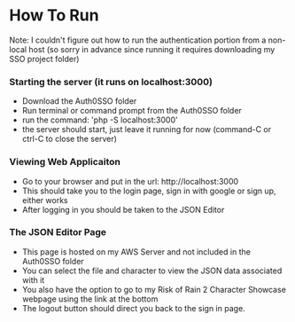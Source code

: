 # How To Run
Note: I couldn't figure out how to run the authentication portion from a non-local host (so sorry in advance since running it requires downloading my SSO project folder)

### Starting the server (it runs on localhost:3000)
- Download the Auth0SSO folder
- Run terminal or command prompt from the Auth0SSO folder
- run the command: 'php -S localhost:3000'
- the server should start, just leave it running for now (command-C or ctrl-C to close the server)

### Viewing Web Applicaiton
- Go to your browser and put in the url: http://localhost:3000
- This should take you to the login page, sign in with google or sign up, either works
- After logging in you should be taken to the JSON Editor

### The JSON Editor Page
- This page is hosted on my AWS Server and not included in the Auth0SSO folder
- You can select the file and character to view the JSON data associated with it
- You also have the option to go to my Risk of Rain 2 Character Showcase webpage using the link at the bottom
- The logout button should direct you back to the sign in page.

